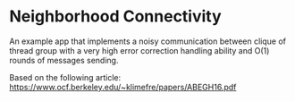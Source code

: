 # Neighborhood Connectivity
An example app that implements a noisy communication between clique of thread group with a very high error correction handling ability and O(1) rounds of messages sending.

Based on the following article:
https://www.ocf.berkeley.edu/~klimefre/papers/ABEGH16.pdf
